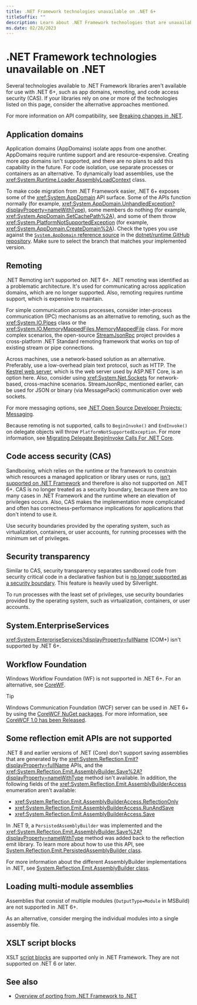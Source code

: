 ```yaml
---
title: .NET Framework technologies unavailable on .NET 6+
titleSuffix: ""
description: Learn about .NET Framework technologies that are unavailable on .NET 6 and later versions.
ms.date: 02/28/2023
---
```

# .NET Framework technologies unavailable on .NET

Several technologies available to .NET Framework libraries aren't available for use with .NET 6+, such as app domains, remoting, and code access security (CAS). If your libraries rely on one or more of the technologies listed on this page, consider the alternative approaches mentioned.

For more information on API compatibility, see [Breaking changes in .NET](../compatibility/breaking-changes.md).

## Application domains

Application domains (AppDomains) isolate apps from one another. AppDomains require runtime support and are resource-expensive. Creating more app domains isn't supported, and there are no plans to add this capability in the future. For code isolation, use separate processes or containers as an alternative. To dynamically load assemblies, use the <xref:System.Runtime.Loader.AssemblyLoadContext> class.

To make code migration from .NET Framework easier, .NET 6+ exposes some of the <xref:System.AppDomain> API surface. Some of the APIs function normally (for example, <xref:System.AppDomain.UnhandledException?displayProperty=nameWithType>), some members do nothing (for example, <xref:System.AppDomain.SetCachePath%2A>), and some of them throw <xref:System.PlatformNotSupportedException> (for example, <xref:System.AppDomain.CreateDomain%2A>). Check the types you use against the [`System.AppDomain` reference source](https://github.com/dotnet/runtime/blob/main/src/libraries/System.Private.CoreLib/src/System/AppDomain.cs) in the [dotnet/runtime GitHub repository](https://github.com/dotnet/runtime). Make sure to select the branch that matches your implemented version.

## Remoting

.NET Remoting isn't supported on .NET 6+. .NET remoting was identified as a problematic architecture. It's used for communicating across application domains, which are no longer supported. Also, remoting requires runtime support, which is expensive to maintain.

For simple communication across processes, consider inter-process communication (IPC) mechanisms as an alternative to remoting, such as the <xref:System.IO.Pipes> class or the <xref:System.IO.MemoryMappedFiles.MemoryMappedFile> class. For more complex scenarios, the open-source [StreamJsonRpc](https://github.com/microsoft/vs-streamjsonrpc) project provides a cross-platform .NET Standard remoting framework that works on top of existing stream or pipe connections.

Across machines, use a network-based solution as an alternative. Preferably, use a low-overhead plain text protocol, such as HTTP. The [Kestrel web server](/aspnet/core/fundamentals/servers/kestrel), which is the web server used by ASP.NET Core, is an option here. Also, consider using <xref:System.Net.Sockets> for network-based, cross-machine scenarios. StreamJsonRpc, mentioned earlier, can be used for JSON or binary (via MessagePack) communication over web sockets.

For more messaging options, see [.NET Open Source Developer Projects: Messaging](https://github.com/Microsoft/dotnet/blob/main/dotnet-developer-projects.md#messaging).

Because remoting is not supported, calls to `BeginInvoke()` and `EndInvoke()` on delegate objects will throw `PlatformNotSupportedException`. For more information, see [Migrating Delegate BeginInvoke Calls For .NET Core](https://devblogs.microsoft.com/dotnet/migrating-delegate-begininvoke-calls-for-net-core/).

## Code access security (CAS)

Sandboxing, which relies on the runtime or the framework to constrain which resources a managed application or library uses or runs, [isn't supported on .NET Framework](/previous-versions/dotnet/framework/code-access-security/code-access-security) and therefore is also not supported on .NET 6+. CAS is no longer treated as a security boundary, because there are too many cases in .NET Framework and the runtime where an elevation of privileges occurs. Also, CAS makes the implementation more complicated and often has correctness-performance implications for applications that don't intend to use it.

Use security boundaries provided by the operating system, such as virtualization, containers, or user accounts, for running processes with the minimum set of privileges.

## Security transparency

Similar to CAS, security transparency separates sandboxed code from security critical code in a declarative fashion but is [no longer supported as a security boundary](/previous-versions/dotnet/framework/code-access-security/security-transparent-code). This feature is heavily used by Silverlight.

To run processes with the least set of privileges, use security boundaries provided by the operating system, such as virtualization, containers, or user accounts.

## System.EnterpriseServices

<xref:System.EnterpriseServices?displayProperty=fullName> (COM+) isn't supported by .NET 6+.

## Workflow Foundation

Windows Workflow Foundation (WF) is not supported in .NET 6+. For an alternative, see [CoreWF](https://github.com/UiPath/corewf).

> [!TIP]
> Windows Communication Foundation (WCF) server can be used in .NET 6+ by using the [CoreWCF NuGet packages](https://www.nuget.org/profiles/corewcf). For more information, see [CoreWCF 1.0 has been Released](https://devblogs.microsoft.com/dotnet/corewcf-v1-released/).

## Some reflection emit APIs are not supported

.NET 8 and earlier versions of .NET (Core) don't support saving assemblies that are generated by the <xref:System.Reflection.Emit?displayProperty=fullName> APIs, and the <xref:System.Reflection.Emit.AssemblyBuilder.Save%2A?displayProperty=nameWithType> method isn't available. In addition, the following fields of the <xref:System.Reflection.Emit.AssemblyBuilderAccess> enumeration aren't available:

- <xref:System.Reflection.Emit.AssemblyBuilderAccess.ReflectionOnly>
- <xref:System.Reflection.Emit.AssemblyBuilderAccess.RunAndSave>
- <xref:System.Reflection.Emit.AssemblyBuilderAccess.Save>

In .NET 9, a `PersistedAssemblyBuilder` was implemented and the <xref:System.Reflection.Emit.AssemblyBuilder.Save%2A?displayProperty=nameWithType> method was added back to the reflection emit library. To learn more about how to use this API, see [System.Reflection.Emit.PersistedAssemblyBuilder class](../../fundamentals/runtime-libraries/system-reflection-emit-persistedassemblybuilder.md).

For more information about the different AssemblyBuilder implementations in .NET, see [System.Reflection.Emit.AssemblyBuilder class](../../fundamentals/runtime-libraries/system-reflection-emit-assemblybuilder.md).

## Loading multi-module assemblies

Assemblies that consist of multiple modules (`OutputType=Module` in MSBuild) are not supported in .NET 6+.

As an alternative, consider merging the individual modules into a single assembly file.

## XSLT script blocks

XSLT [script blocks](../../standard/data/xml/script-blocks-using-msxsl-script.md) are supported only in .NET Framework. They are not supported on .NET 6 or later.

## See also

- [Overview of porting from .NET Framework to .NET](index.md)
